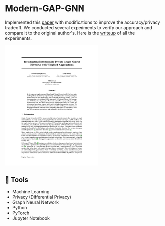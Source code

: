 # Modern-GAP-GNN

Implemented this <a href="https://arxiv.org/abs/2203.00949">paper</a> with modifications to improve the accuracy/privacy tradeoff. We conducted several experiments to verify our approach and compare it to the original author's. Here is the <a href="https://github.com/ComputationTime/Modern-GAP-GNN/blob/main/Report.pdf">writeup</a> of all the experiments. 

<img src="https://raw.githubusercontent.com/ComputationTime/Modern-GAP-GNN/main/Report.jpeg" width="300">

## 🧰 Tools


- Machine Learning
- Privacy (Differential Privacy)
- Graph Neural Network
- Python
- PyTorch
- Jupyter Notebook
